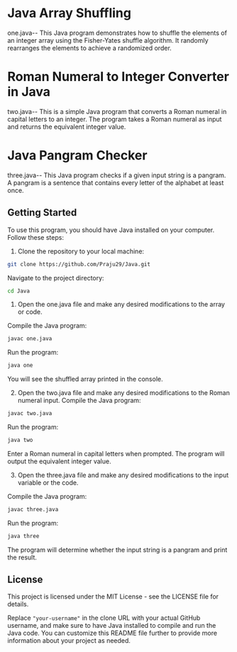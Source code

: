 
# Java Array Shuffling
one.java--
This Java program demonstrates how to shuffle the elements of an integer array using the Fisher-Yates shuffle algorithm. It randomly rearranges the elements to achieve a randomized order.

# Roman Numeral to Integer Converter in Java
two.java--
This is a simple Java program that converts a Roman numeral in capital letters to an integer. The program takes a Roman numeral as input and returns the equivalent integer value.
# Java Pangram Checker
three.java--
This Java program checks if a given input string is a pangram. A pangram is a sentence that contains every letter of the alphabet at least once.


## Getting Started

To use this program, you should have Java installed on your computer. Follow these steps:

1. Clone the repository to your local machine:

```bash
git clone https://github.com/Praju29/Java.git
```

Navigate to the project directory:
```bash
cd Java
```
1. Open the one.java file and make any desired modifications to the array or code.

Compile the Java program:
```bash
javac one.java
```
Run the program:
```bash
java one
```
You will see the shuffled array printed in the console.

2. Open the two.java file and make any desired modifications to the Roman numeral input.
Compile the Java program:

```bash
javac two.java
```
Run the program:
```bash
java two
```
Enter a Roman numeral in capital letters when prompted.
The program will output the equivalent integer value.

3. Open the three.java file and make any desired modifications to the input variable or the code.

Compile the Java program:
```bash
javac three.java
```
Run the program:
```bash
java three
```
The program will determine whether the input string is a pangram and print the result.

## License
This project is licensed under the MIT License - see the LICENSE file for details.

Replace `"your-username"` in the clone URL with your actual GitHub username, and make sure to have Java installed to compile and run the Java code. You can customize this README file further to provide more information about your project as needed.


